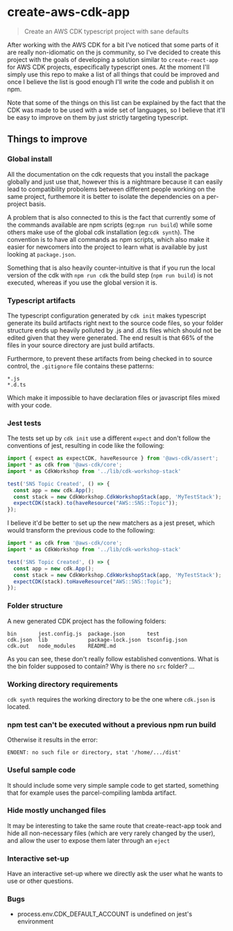 # create-aws-cdk-app
> Create an AWS CDK typescript project with sane defaults

After working with the AWS CDK for a bit I've noticed that some parts of it are really non-idiomatic on the js community, so I've decided to create this project with the goals of developing a solution similar to `create-react-app` for AWS CDK projects, especifically typescript ones. At the moment I'll simply use this repo to make a list of all things that could be improved and once I believe the list is good enough I'll write the code and publish it on npm.

Note that some of the things on this list can be explained by the fact that the CDK was made to be used with a wide set of languages, so I believe that it'll be easy to improve on them by just strictly targeting typescript.

## Things to improve
### Global install
All the documentation on the cdk requests that you install the package globally and just use that, however this is a nightmare because it can easily lead to compatibility probolems between different people working on the same project, furthemore it is better to isolate the dependencies on a per-project basis.

A problem that is also connected to this is the fact that currently some of the commands available are npm scripts (eg:`npm run build`) while some others make use of the global cdk installation (eg:`cdk synth`). The convention is to have all commands as npm scripts, which also make it easier for newcomers into the project to learn what is available by just looking at `package.json`.

Something that is also heavily counter-intuitive is that if you run the local version of the cdk with `npm run cdk` the build step (`npm run build`) is not executed, whereas if you use the global version it is.

### Typescript artifacts
The typescript configuration generated by `cdk init` makes typescript generate its build artifacts right next to the source code files, so your folder structure ends up heavily polluted by .js and .d.ts files which should not be edited given that they were generated. The end result is that 66% of the files in your source directory are just build artifacts.

Furthermore, to prevent these artifacts from being checked in to source control, the `.gitignore` file contains these patterns:
```
*.js
*.d.ts
```
Which make it impossible to have declaration files or javascript files mixed with your code.

### Jest tests
The tests set up by `cdk init` use a different `expect` and don't follow the conventions of jest, resulting in code like the following:
```typescript
import { expect as expectCDK, haveResource } from '@aws-cdk/assert';
import * as cdk from '@aws-cdk/core';
import * as CdkWorkshop from '../lib/cdk-workshop-stack'

test('SNS Topic Created', () => {
  const app = new cdk.App();
  const stack = new CdkWorkshop.CdkWorkshopStack(app, 'MyTestStack');
  expectCDK(stack).to(haveResource("AWS::SNS::Topic"));
});
```

I believe it'd be better to set up the new matchers as a jest preset, which would transform the previous code to the following:
```typescript
import * as cdk from '@aws-cdk/core';
import * as CdkWorkshop from '../lib/cdk-workshop-stack'

test('SNS Topic Created', () => {
  const app = new cdk.App();
  const stack = new CdkWorkshop.CdkWorkshopStack(app, 'MyTestStack');
  expectCDK(stack).toHaveResource("AWS::SNS::Topic");
});
```

### Folder structure
A new generated CDK project has the following folders:
```
bin       jest.config.js  package.json       test
cdk.json  lib             package-lock.json  tsconfig.json
cdk.out   node_modules    README.md
```

As you can see, these don't really follow established conventions. What is the bin folder supposed to contain? Why is there no `src` folder? ...

### Working directory requirements
`cdk synth` requires the working directory to be the one where `cdk.json` is located.

### npm test can't be executed without a previous npm run build
Otherwise it results in the error:
```
ENOENT: no such file or directory, stat '/home/.../dist'
```

### Useful sample code
It should include some very simple sample code to get started, something that for example uses the parcel-compiling lambda artifact.

### Hide mostly unchanged files
It may be interesting to take the same route that create-react-app took and hide all non-necessary files (which are very rarely changed by the user), and allow the user to expose them later through an `eject`

### Interactive set-up
Have an interactive set-up where we directly ask the user what he wants to use or other questions.

### Bugs
- process.env.CDK_DEFAULT_ACCOUNT is undefined on jest's environment
